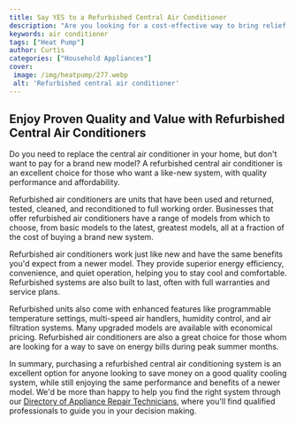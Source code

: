 ```yaml
---
title: Say YES to a Refurbished Central Air Conditioner
description: "Are you looking for a cost-effective way to bring relief to your hot and humid summer days Consider buying a pre-owned central air conditioner and say YES to comfort and convenience Discover the benefits of purchasing a refurbished unit and learn how to evaluate your options"
keywords: air conditioner
tags: ["Heat Pump"]
author: Curtis
categories: ["Household Appliances"]
cover: 
 image: /img/heatpump/277.webp
 alt: 'Refurbished central air conditioner'
---
```

## Enjoy Proven Quality and Value with Refurbished Central Air Conditioners
Do you need to replace the central air conditioner in your home, but don't want to pay for a brand new model? A refurbished central air conditioner is an excellent choice for those who want a like-new system, with quality performance and affordability. 

Refurbished air conditioners are units that have been used and returned, tested, cleaned, and reconditioned to full working order. Businesses that offer refurbished air conditioners have a range of models from which to choose, from basic models to the latest, greatest models, all at a fraction of the cost of buying a brand new system. 

Refurbished air conditioners work just like new and have the same benefits you'd expect from a newer model. They provide superior energy efficiency, convenience, and quiet operation, helping you to stay cool and comfortable. Refurbished systems are also built to last, often with full warranties and service plans. 

Refurbished units also come with enhanced features like programmable temperature settings, multi-speed air handlers, humidity control, and air filtration systems. Many upgraded models are available with economical pricing. Refurbished air conditioners are also a great choice for those whom are looking for a way to save on energy bills during peak summer months.

In summary, purchasing a refurbished central air conditioning system is an excellent option for anyone looking to save money on a good quality cooling system, while still enjoying the same performance and benefits of a newer model. We'd be more than happy to help you find the right system through our [Directory of Appliance Repair Technicians](./pages/appliance-repair-technicians), where you'll find qualified professionals to guide you in your decision making.
